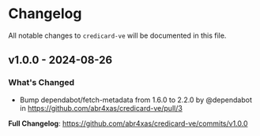 # Changelog

All notable changes to `credicard-ve` will be documented in this file.

## v1.0.0 - 2024-08-26

### What's Changed

* Bump dependabot/fetch-metadata from 1.6.0 to 2.2.0 by @dependabot in https://github.com/abr4xas/credicard-ve/pull/3

**Full Changelog**: https://github.com/abr4xas/credicard-ve/commits/v1.0.0

